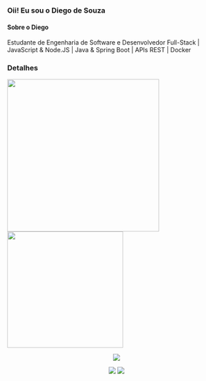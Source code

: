 ### Oii! Eu sou o Diego de Souza
 
#### Sobre o Diego
Estudante de Engenharia de Software e Desenvolvedor Full-Stack | JavaScript & Node.JS | Java & Spring Boot | APIs REST | Docker

### Detalhes

<div>
<img width="350em" src="https://github-readme-stats.vercel.app/api?username=DiegoSouza01&show_icons=true&count_private=true&theme=codeSTACKr"/> <img width= "267em" src= "https://github-readme-stats.vercel.app/api/top-langs/?username=DiegoSouza01&layout=compact"/>
</div>
   
<p align="center">
  <a href="https://skillicons.dev">
    <img src="https://skillicons.dev/icons?i=git,github,nodejs,js,ts,react,html,css,java,spring,idea,figma,anaconda,py,pycharm,aws,docker,postgresql&theme=dark" />
  </a>
</p>

<p align="center">
  <a href="https://skillicons.dev">
   <a href = "diegodecstraid@gmail.com"><img src="https://skillicons.dev/icons?i=linkedin&theme=dark" target="_blank"></a>
   <a href="https://www.linkedin.com/in/diego-souza-dev/" target="_blank"><img src="https://skillicons.dev/icons?i=gmail&theme=dark" target="_blank"></a></a> 
  </a>
</p>

